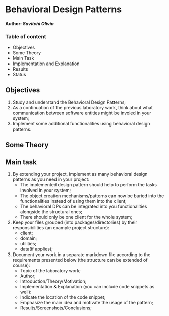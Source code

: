 # Behavioral Design Patterns

#### Author: *Savitchi Olivia*

### Table of content

* Objectives
* Some Theory
* Main Task
* Implementation and Explanation
* Results
* Status

## Objectives

1. Study and understand the Behavioral Design Patterns;
2. As a continuation of the previous laboratory work, think about what communication between software entities might be involed in your system;
3. Implement some additional functionalities using behavioral design patterns.

## Some Theory

## Main task

1. By extending your project, implement as many behavioral design patterns as you need in your project:
    * The implemented design pattern should help to perform the tasks involved in your system;
    * The object creation mechanisms/patterns can now be buried into the functionalities instead of using them into the client;
    * The behavioral DPs can be integrated into you functionalities alongside the structural ones;
    * There should only be one client for the whole system;
2. Keep your files grouped (into packages/directories) by their responsibilities (an example project structure):
    * client;
    * domain;
    * utilities;
    * data(if applies);
3. Document your work in a separate markdown file according to the requirements presented below (the structure can be extended of course):
   * Topic of the laboratory work;
   * Author;
   * Introduction/Theory/Motivation;
   * Implementation & Explanation (you can include code snippets as well):
   * Indicate the location of the code snippet;
   * Emphasize the main idea and motivate the usage of the pattern;
   * Results/Screenshots/Conclusions;
